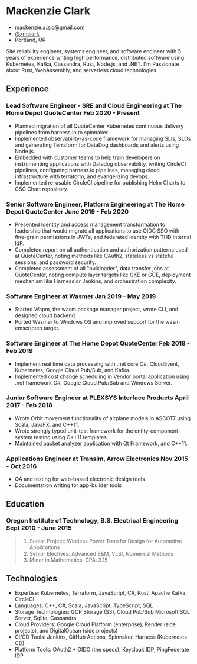 <!-- The (first) h1 will be used as the <title> of the HTML page -->
# Mackenzie Clark

<!-- The unordered list immediately after the h1 will be formatted on a single
line. It is intended to be used for contact details -->
- [mackenzie.a.z.c@gmail.com](mail:mackenzie.a.z.c@gmail.com)
- [@xmclark](https://github.com/xmclark)
- Portland, OR

<!-- The paragraph after the h1 and ul and before the first h2 is optional. It
is intended to be used for a short summary. -->
Site reliability engineer, systems engineer, and software engineer with 5 years of experience writing high performance, distributed software using Kubernetes, Kafka, Cassandra, Rust, Node.js, and .NET. I'm Passionate about Rust, WebAssembly, and serverless cloud technologies. 

## Experience

<!-- You have to wrap the "left" and "right" half of these headings in spans by
hand -->
### <span>Lead Software Engineer - SRE and Cloud Engineering at The Home Depot QuoteCenter</span> <span>Feb 2020 - Present</span>

- Planned migration of all QuoteCenter Kubernetes continuous delivery pipelines from harness.io to spinnaker. 
- Implemented observability-as-code framework for managing SLIs, SLOs and generating Terraform for DataDog dashboards and alerts using Node.js. 
- Embedded with customer teams to help train developers on instrumenting applications with Datadog observability, writing CircleCI pipelines, configuring harness.io pipelines, managing cloud infrastructure with terraform, and evangelizing devops. 
- Implemented re-usable CircleCI pipeline for publishing Helm Charts to GSC Chart repository.

### <span>Senior Software Engineer, Platform Engineering at The Home Depot QuoteCenter</span> <span>June 2019 - Feb 2020</span>

- Presented Identity and access management transformation to leadership that would migrate all applications to use OIDC SSO with fine-grain permissions in JWTs, and federated identity with THD internal IdP.
- Completed report on all authentication and authorization patterns used at QuoteCenter, noting methods like OAuth2, stateless vs stateful sessions, and password security. 
- Completed assessment of all "bulkloader", data transfer jobs at QuoteCenter, noting compute layer targets like GKE or GCE, deployment mechanism like Harness or Jenkins, and orchestration complexity.

### <span>Software Engineer at Wasmer</span> <span>Jan 2019 – May 2019</span>

- Started Wapm, the wasm package manager project, wrote CLI, and designed cloud backend.
- Ported Wasmer to Windows OS and improved support for the wasm emscripten target.

### <span>Software Engineer at The Home Depot QuoteCenter</span> <span>Feb 2018 - Feb 2019</span>

- Implement real time data processing with .net core C#, CloudEvent, Kubernetes, Google Cloud Pub/Sub, and Kafka.
- Implemented cost change scheduling in Vendor portal application using .net framework C#, Google Cloud Pub/Sub and Windows Server.

### <span>Junior Software Engineer at PLEXSYS Interface Products</span> <span>April 2017 - Feb 2018</span>

- Wrote Orbit movement functionality of airplane models in ASCOT7 using Scala, JavaFX, and C++11, 
- Wrote strongly typed unit-test framework for the entity-component-system testing using C++11 templates.
- Maintained packet analyzer application with Qt Framework, and C++11.

### <span>Applications Engineer at Transim, Arrow Electronics</span> <span>Nov 2015 - Oct 2016</span>

 - QA and testing for web-based electronic design tools
 - Documentation writing for app-builder tools


## Education

### <span>Oregon Institute of Technology, B.S. Electrical Engineering</span> <span>Sept 2010 - June 2015</span>
   
> 1. Senior Project: Wireless Power Transfer Design for Automotive Applications
> 2. Senior Electives: Advanced E&M, VLSI, Numerical Methods
> 3. Minor in Mathematics, GPA: 3.15

## Technologies

   - Expertise: Kubernetes, Terraform, JavaScript, C#, Rust, Apache Kafka, CircleCI
   - Languages: C++, C#, Scala, JavaScript, TypeScript, SQL
   - Storage Technologies: GCP Storage (S3), Cloud Pub/Sub Microsoft SQL Server, Sqlite, Cassandra
   - Cloud Providers: Google Cloud Platform (enterprise), Render (side projects), and DigitalOcean (side projects)
   - CI/CD Tools: Jenkins, GitHub Actions, Spinnaker, Harness (Kubernetes CD)
   - Platform Tools: OAuth2 + OIDC (the specs), Keycloak IDP, PingFederate IDP